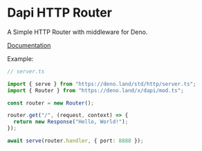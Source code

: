 # Dapi HTTP Router

A Simple HTTP Router with middleware for Deno.

[Documentation](docs.md)

Example:

```ts
// server.ts

import { serve } from "https://deno.land/std/http/server.ts";
import { Router } from "https://deno.land/x/dapi/mod.ts";

const router = new Router();

router.get("/", (request, context) => {
  return new Response("Hello, World!");
});

await serve(router.handler, { port: 8888 });
```
